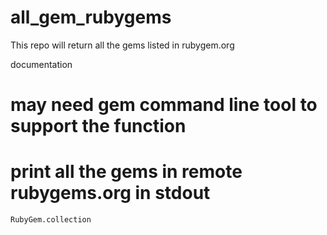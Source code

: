 # all_gem_rubygems
This repo will return all the gems listed in rubygem.org



documentation

# may need gem command line tool to support the function

# print all the gems in remote rubygems.org in stdout

	RubyGem.collection